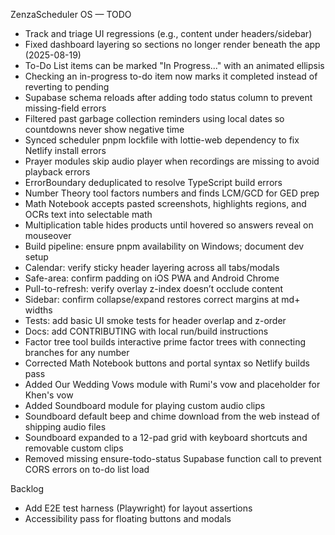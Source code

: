 ZenzaScheduler OS — TODO

- Track and triage UI regressions (e.g., content under headers/sidebar)
- Fixed dashboard layering so sections no longer render beneath the app (2025-08-19)
- To-Do List items can be marked "In Progress..." with an animated ellipsis
- Checking an in-progress to-do item now marks it completed instead of reverting to pending
- Supabase schema reloads after adding todo status column to prevent missing-field errors
- Filtered past garbage collection reminders using local dates so countdowns never show negative time
- Synced scheduler pnpm lockfile with lottie-web dependency to fix Netlify install errors
- Prayer modules skip audio player when recordings are missing to avoid playback errors
- ErrorBoundary deduplicated to resolve TypeScript build errors
- Number Theory tool factors numbers and finds LCM/GCD for GED prep
- Math Notebook accepts pasted screenshots, highlights regions, and OCRs text into selectable math
- Multiplication table hides products until hovered so answers reveal on mouseover
- Build pipeline: ensure pnpm availability on Windows; document dev setup
- Calendar: verify sticky header layering across all tabs/modals
- Safe-area: confirm padding on iOS PWA and Android Chrome
- Pull-to-refresh: verify overlay z-index doesn’t occlude content
- Sidebar: confirm collapse/expand restores correct margins at md+ widths
- Tests: add basic UI smoke tests for header overlap and z-order
- Docs: add CONTRIBUTING with local run/build instructions
- Factor tree tool builds interactive prime factor trees with connecting branches for any number
- Corrected Math Notebook buttons and portal syntax so Netlify builds pass
- Added Our Wedding Vows module with Rumi's vow and placeholder for Khen's vow
- Added Soundboard module for playing custom audio clips
- Soundboard default beep and chime download from the web instead of shipping audio files
- Soundboard expanded to a 12-pad grid with keyboard shortcuts and removable custom clips
- Removed missing ensure-todo-status Supabase function call to prevent CORS errors on to-do list load

Backlog
- Add E2E test harness (Playwright) for layout assertions
- Accessibility pass for floating buttons and modals

